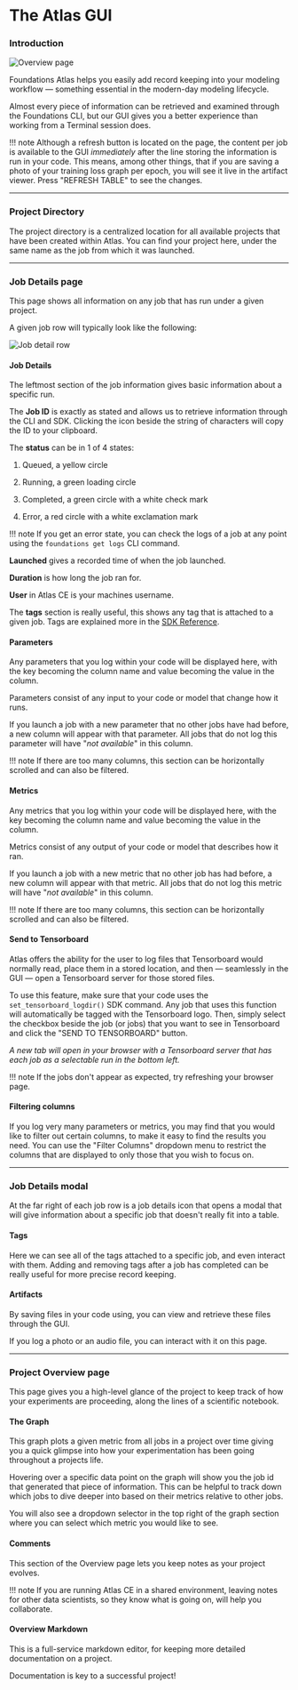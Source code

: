 # The Atlas GUI

### Introduction

![Overview page](assets/images/overview.png "Overview page")

Foundations Atlas helps you easily add record keeping into your modeling workflow — something essential in the modern-day modeling lifecycle.

Almost every piece of information can be retrieved and examined through the Foundations CLI, but our GUI gives you a better experience than working from a Terminal session does.

!!! note
    Although a refresh button is located on the page, the content per job is available to the GUI *immediately* after the
    line storing the information is run in your code. This means, among other things, that if you are saving a photo of your 
    training loss graph per epoch, you will see it live in the artifact viewer. Press "REFRESH TABLE" to see the changes.

---

### Project Directory

The project directory is a centralized location for all available projects that have been created within Atlas.
You can find your project here, under the same name as the job from which it was launched.

---

### Job Details page

This page shows all information on any job that has run under a given project.

A given job row will typically look like the following:

![Job detail row](assets/images/job-details-page-job-row.png "Job detail row")

#### Job Details

The leftmost section of the job information gives basic information about a specific run.

The **Job ID** is exactly as stated and allows us to retrieve information through the CLI and SDK. Clicking the icon beside
the string of characters will copy the ID to your clipboard.

The **status** can be in 1 of 4 states:
 
 1. Queued, a yellow circle
 
 2. Running, a green loading circle

 3. Completed, a green circle with a white check mark

 4. Error, a red circle with a white exclamation mark

!!! note 
    If you get an error state, you can check the logs of a job at any point using the `foundations get logs` CLI command.

**Launched** gives a recorded time of when the job launched.

**Duration** is how long the job ran for.

**User** in Atlas CE is your machines username.

The **tags** section is really useful, this shows any tag that is attached to a given job. Tags are explained more in
the [SDK Reference](https://dessa-atlas-community-docs.readthedocs-hosted.com/en/latest/sdk-reference/SDK/).

#### Parameters

Any parameters that you log within your code will be displayed here, with the key becoming the column name and value
becoming the value in the column.

Parameters consist of any input to your code or model that change how it runs.

If you launch a job with a new parameter that no other jobs have had before, a new column will appear
with that parameter. All jobs that do not log this parameter will have "*not available*" in this column.

!!! note 
    If there are too many columns, this section can be horizontally scrolled and can also be filtered.

#### Metrics

Any metrics that you log within your code will be displayed here, with the key becoming the column name and value
becoming the value in the column.

Metrics consist of any output of your code or model that describes how it ran.

If you launch a job with a new metric that no other job has had before, a new column will appear
with that metric. All jobs that do not log this metric will have "*not available*" in this column.

!!! note
    If there are too many columns, this section can be horizontally scrolled and can also be filtered.

#### Send to Tensorboard

Atlas offers the ability for the user to log files that Tensorboard would normally read, place them in a stored location,
and then — seamlessly in the GUI — open a Tensorboard server for those stored files.

To use this feature, make sure that your code uses the `set_tensorboard_logdir()` SDK command. Any job that uses this function will
automatically be tagged with the Tensorboard logo. Then, simply select the checkbox beside the job (or jobs) that you
want to see in Tensorboard and click the "SEND TO TENSORBOARD" button.

*A new tab will open in your browser with a Tensorboard server that has each job as a selectable run in the bottom left.*

!!! note
    If the jobs don't appear as expected, try refreshing your browser page.

#### Filtering columns

If you log very many parameters or metrics, you may find that you would like to
filter out certain columns, to make it easy to find the results you need. You can use the "Filter Columns" dropdown menu to 
restrict the columns that are displayed to only those that you wish to focus on.

---

### Job Details modal

At the far right of each job row is a job details icon that opens a modal that will give information
about a specific job that doesn't really fit into a table. 

#### Tags

Here we can see all of the tags attached to a specific job, and even interact with them. Adding and removing
tags after a job has completed can be really useful for more precise record keeping.

#### Artifacts

By saving files in your code using, you can view and retrieve these files through the GUI.

If you log a photo or an audio file, you can interact with it on this page.

---

### Project Overview page

This page gives you a high-level glance of the project to keep track of how your experiments are proceeding, along the 
lines of a scientific notebook.

#### The Graph

This graph plots a given metric from all jobs in a project over time giving you a quick glimpse into how your 
experimentation has been going throughout a projects life.

Hovering over a specific data point on the graph will show you the job id that generated that piece of information. This
can be helpful to track down which jobs to dive deeper into based on their metrics relative to other jobs. 

You will also see a dropdown selector in the top right of the graph section where you can select which metric you would
like to see.

#### Comments

This section of the Overview page lets you keep notes as your project evolves. 

!!! note
    If you are running Atlas CE in a shared environment, leaving notes for other data scientists, so they know what is going on, will help you collaborate.

#### Overview Markdown

This is a full-service markdown editor, for keeping more detailed documentation on a project. 

Documentation is key to a successful project!